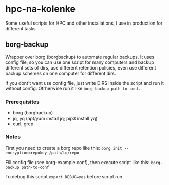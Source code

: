 # hpc-na-kolenke
Some useful scripts for HPC and other installations, I use in production for different tasks

## borg-backup

Wrapper over borg (borgbackup) to automate regular backups. It uses config
file, so you can use one script for many computers and backup different sets
of dirs, use different retention policies, even use different backup schemes on
one computer for different dirs.

If you dont't want use config file, just write DIRS inside the script and run it
without config. Otrherwise run it like `borg-backup path-to-conf`.

### Prerequisites

- borg (borgbackup)
- jq, yq (apt/yum install jq; pip3 install yq)
- curl, grep

### Notes
First you need to create a borg repo like this:
    `borg init --encryption=repokey /path/to/repo`

Fill config file (see borg-example.conf), then execute script like this: `borg-backup path-to-conf`

To debug this script `export DEBUG=yes` before script run
